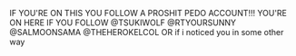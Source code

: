 IF YOU'RE ON THIS YOU FOLLOW A PROSHIT PEDO ACCOUNT!!!
YOU'RE ON HERE IF YOU FOLLOW
@TSUKIWOLF
@RTYOURSUNNY
@SALMOONSAMA
@THEHEROKELCOL
OR
if i noticed you in some other way




